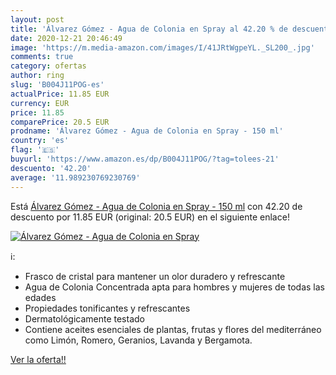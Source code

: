 ```yaml
---
layout: post
title: 'Álvarez Gómez - Agua de Colonia en Spray al 42.20 % de descuento'
date: 2020-12-21 20:46:49
image: 'https://m.media-amazon.com/images/I/41JRtWgpeYL._SL200_.jpg'
comments: true
category: ofertas
author: ring
slug: 'B004J11POG-es'
actualPrice: 11.85 EUR
currency: EUR
price: 11.85
comparePrice: 20.5 EUR
prodname: 'Álvarez Gómez - Agua de Colonia en Spray - 150 ml'
country: 'es'
flag: '🇪🇸'
buyurl: 'https://www.amazon.es/dp/B004J11POG/?tag=tolees-21'
descuento: '42.20'
average: '11.989230769230769'
---
```


Está [Álvarez Gómez - Agua de Colonia en Spray - 150 ml](https://www.amazon.es/dp/B004J11POG/?tag=tolees-21) con 42.20 de descuento por 11.85 EUR (original: 20.5 EUR) en el siguiente enlace!

[![Álvarez Gómez - Agua de Colonia en Spray](https://m.media-amazon.com/images/I/41JRtWgpeYL._SL200_.jpg)](https://www.amazon.es/dp/B004J11POG/?tag=tolees-21)

ℹ️:

- Frasco de cristal para mantener un olor duradero y refrescante
- Agua de Colonia Concentrada apta para hombres y mujeres de todas las edades
- Propiedades tonificantes y refrescantes
- Dermatológicamente testado
- Contiene aceites esenciales de plantas, frutas y flores del mediterráneo como Limón, Romero, Geranios, Lavanda y Bergamota.

[Ver la oferta!!](https://www.amazon.es/dp/B004J11POG/?tag=tolees-21)
